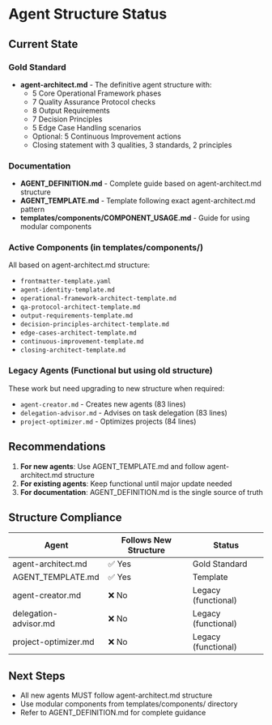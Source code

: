 
# Agent Structure Status

## Current State

### Gold Standard
- **agent-architect.md** - The definitive agent structure with:
  - 5 Core Operational Framework phases
  - 7 Quality Assurance Protocol checks
  - 8 Output Requirements
  - 7 Decision Principles
  - 5 Edge Case Handling scenarios
  - Optional: 5 Continuous Improvement actions
  - Closing statement with 3 qualities, 3 standards, 2 principles

### Documentation
- **AGENT_DEFINITION.md** - Complete guide based on agent-architect.md structure
- **AGENT_TEMPLATE.md** - Template following exact agent-architect.md pattern
- **templates/components/COMPONENT_USAGE.md** - Guide for using modular components

### Active Components (in templates/components/)
All based on agent-architect.md structure:
- `frontmatter-template.yaml`
- `agent-identity-template.md`
- `operational-framework-architect-template.md`
- `qa-protocol-architect-template.md`
- `output-requirements-template.md`
- `decision-principles-architect-template.md`
- `edge-cases-architect-template.md`
- `continuous-improvement-template.md`
- `closing-architect-template.md`

### Legacy Agents (Functional but using old structure)
These work but need upgrading to new structure when required:
- `agent-creator.md` - Creates new agents (83 lines)
- `delegation-advisor.md` - Advises on task delegation (83 lines)
- `project-optimizer.md` - Optimizes projects (84 lines)

## Recommendations

1. **For new agents**: Use AGENT_TEMPLATE.md and follow agent-architect.md structure
2. **For existing agents**: Keep functional until major update needed
3. **For documentation**: AGENT_DEFINITION.md is the single source of truth

## Structure Compliance

| Agent | Follows New Structure | Status |
|-------|----------------------|--------|
| agent-architect.md | ✅ Yes | Gold Standard |
| AGENT_TEMPLATE.md | ✅ Yes | Template |
| agent-creator.md | ❌ No | Legacy (functional) |
| delegation-advisor.md | ❌ No | Legacy (functional) |
| project-optimizer.md | ❌ No | Legacy (functional) |

## Next Steps

- All new agents MUST follow agent-architect.md structure
- Use modular components from templates/components/ directory
- Refer to AGENT_DEFINITION.md for complete guidance
